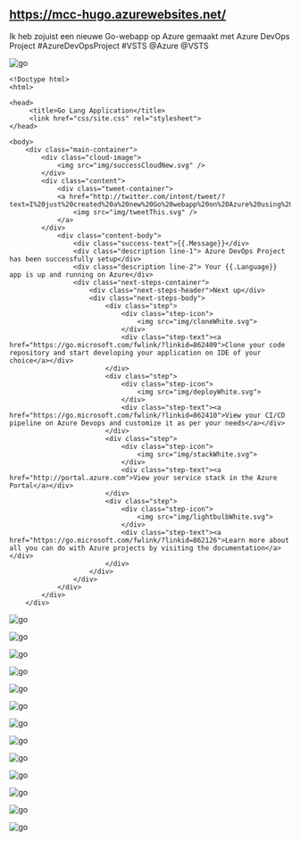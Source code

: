 ## https://mcc-hugo.azurewebsites.net/

Ik heb zojuist een nieuwe Go-webapp op Azure gemaakt met Azure DevOps Project #AzureDevOpsProject #VSTS @Azure @VSTS

![go](https://github.com/ezahr/fail-fast-and-cheap/blob/master/pictures/mcc-hugo_azurewebsites_com.png)

````
<!Doctype html>
<html>

<head>
     <title>Go Lang Application</title>
	 <link href="css/site.css" rel="stylesheet">
</head>

<body>
    <div class="main-container">
        <div class="cloud-image">
            <img src="img/successCloudNew.svg" />
        </div>
        <div class="content">
            <div class="tweet-container">
            <a href="http://twitter.com/intent/tweet/?text=I%20just%20created%20a%20new%20Go%20webapp%20on%20Azure%20using%20Azure%20DevOps%20Project&hashtags=AzureDevOpsProject%2CVSTS%20%40Azure%20%40VSTS">
                <img src="img/tweetThis.svg" />
            </a>            
        </div>
            <div class="content-body">
                <div class="success-text">{{.Message}}</div>
                <div class="description line-1"> Azure DevOps Project has been successfully setup</div>
                <div class="description line-2"> Your {{.Language}} app is up and running on Azure</div>
                <div class="next-steps-container">
                    <div class="next-steps-header">Next up</div>
                    <div class="next-steps-body">
                        <div class="step">
                            <div class="step-icon">
                                <img src="img/cloneWhite.svg">
                            </div>
                            <div class="step-text"><a href="https://go.microsoft.com/fwlink/?linkid=862409">Clone your code repository and start developing your application on IDE of your choice</a></div>
                        </div>
                        <div class="step">
                            <div class="step-icon">
                                <img src="img/deployWhite.svg">
                            </div>
                            <div class="step-text"><a href="https://go.microsoft.com/fwlink/?linkid=862410">View your CI/CD pipeline on Azure Devops and customize it as per your needs</a></div>
                        </div>
                        <div class="step">
                            <div class="step-icon">
                                <img src="img/stackWhite.svg">
                            </div>
                            <div class="step-text"><a href="http://portal.azure.com">View your service stack in the Azure Portal</a></div>
                        </div>
                        <div class="step">
                            <div class="step-icon">
                                <img src="img/lightbulbWhite.svg">
                            </div>
                            <div class="step-text"><a href="https://go.microsoft.com/fwlink/?linkid=862126">Learn more about all you can do with Azure projects by visiting the documentation</a></div>
                        </div>
                    </div>
                </div>
            </div>
        </div>
    </div>

````

![go](https://github.com/ezahr/fail-fast-and-cheap/blob/master/pictures/mcc-hugo00.png)

![go](https://github.com/ezahr/fail-fast-and-cheap/blob/master/pictures/mcc-hugo01.png)

![go](https://github.com/ezahr/fail-fast-and-cheap/blob/master/pictures/mcc-hugo02.png)

![go](https://github.com/ezahr/fail-fast-and-cheap/blob/master/pictures/mcc-hugo03.png)

![go](https://github.com/ezahr/fail-fast-and-cheap/blob/master/pictures/mcc-hugo04.png)

![go](https://github.com/ezahr/fail-fast-and-cheap/blob/master/pictures/mcc-hugo05.png)

![go](https://github.com/ezahr/fail-fast-and-cheap/blob/master/pictures/mcc-hugo06.png)

![go](https://github.com/ezahr/fail-fast-and-cheap/blob/master/pictures/mcc-hugo07.png)

![go](https://github.com/ezahr/fail-fast-and-cheap/blob/master/pictures/mcc-hugo08.png)

![go](https://github.com/ezahr/fail-fast-and-cheap/blob/master/pictures/mcc-hugo09.png)

![go](https://github.com/ezahr/fail-fast-and-cheap/blob/master/pictures/mcc-hugo10.png)

![go](https://github.com/ezahr/fail-fast-and-cheap/blob/master/pictures/mcc-hugo11.png)

![go](https://github.com/ezahr/fail-fast-and-cheap/blob/master/pictures/mcc-hugo12.png)

